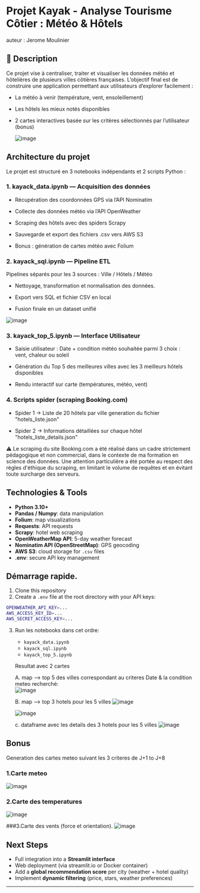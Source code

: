 # Projet Kayak - Analyse Tourisme Côtier : Météo & Hôtels

auteur : Jerome Moulinier 

## 📄 Description

Ce projet vise à centraliser, traiter et visualiser les données météo et hôtelières de plusieurs villes côtières françaises. 
L’objectif final est de construire une application permettant aux utilisateurs d’explorer facilement :

- La météo à venir (température, vent, ensoleillement)
    
- Les hôtels les mieux notés disponibles
    
- 2 cartes interactives basée sur les critères sélectionnés par l’utilisateur (bonus)

  ![image](https://github.com/user-attachments/assets/8b1afdd4-c743-4aa2-80ec-2f5f9ea1ba75)


## Architecture du projet

Le projet est structuré en 3 notebooks indépendants et 2 scripts Python :

### 1. kayack_data.ipynb — Acquisition des données
   
- Récupération des coordonnées GPS via l’API Nominatim

- Collecte des données météo via l’API OpenWeather

- Scraping des hôtels avec des spiders Scrapy

- Sauvegarde et export des fichiers .csv vers AWS S3

- Bonus : génération de cartes météo avec Folium

### 2. kayack_sql.ipynb — Pipeline ETL

  Pipelines séparés pour les 3 sources : Ville / Hôtels / Météo

- Nettoyage, transformation et normalisation des données.

- Export vers SQL et fichier CSV en local

- Fusion finale en un dataset unifié

![image](https://github.com/user-attachments/assets/2f07e7f5-6998-4b0f-a160-045e5392d78d)

### 3. kayack_top_5.ipynb — Interface Utilisateur
   
- Saisie utilisateur : Date + condition météo souhaitée parmi 3 choix : vent, chaleur ou soleil

- Génération du Top 5 des meilleures villes avec les 3 meilleurs hôtels disponibles

- Rendu interactif sur carte (températures, météo, vent)

### 4. Scripts spider (scraping Booking.com)
   
- Spider 1 → Liste de 20 hôtels par ville generation du fichier "hotels_liste.json"

- Spider 2 → Informations détaillées sur chaque hôtel "hotels_liste_details.json"

⚠️ Le scraping du site Booking.com a été réalisé dans un cadre strictement pédagogique et non commercial, dans le contexte de ma formation en science des données. Une attention particulière a été portée au respect des règles d'éthique du scraping, en limitant le volume de requêtes et en évitant toute surcharge des serveurs.

## Technologies & Tools

- **Python 3.10+**
- **Pandas / Numpy**: data manipulation
- **Folium**: map visualizations
- **Requests**: API requests
- **Scrapy**: hotel web scraping
- **OpenWeatherMap API**: 5-day weather forecast
- **Nominatim API (OpenStreetMap)**: GPS geocoding
- **AWS S3**: cloud storage for `.csv` files
- **.env**: secure API key management

## Démarrage rapide.

1. Clone this repository
2. Create a `.env` file at the root directory with your API keys:

```bash
OPENWEATHER_API_KEY=...
AWS_ACCESS_KEY_ID=...
AWS_SECRET_ACCESS_KEY=...
```

3. Run les notebooks dans cet ordre:
   - `kayack_data.ipynb`
   - `kayack_sql.ipynb`
   - `kayack_top_5.ipynb`

   Resultat avec 2 cartes
   
    A. map -->  top 5 des villes correspondant au criteres Date & la condition meteo recherché:   
    ![image](https://github.com/user-attachments/assets/c7102867-83c7-42f8-94a8-561ac128f033)

    B. map --> top 3 hotels pour les 5 villes
   ![image](https://github.com/user-attachments/assets/fce335ad-8a3b-4d7a-a69a-dabc041df799)
   
   ![image](https://github.com/user-attachments/assets/39352737-2fe4-4319-9235-48a281923efc)

    c. dataframe avec les details des 3 hotels pour les 5 villes 
    ![image](https://github.com/user-attachments/assets/de2ebfaa-0b60-4e68-8e39-9c731bf56168)



## Bonus 
Generation des cartes meteo suivant les 3 criteres de J+1 to J+8
### 1.Carte meteo
![image](https://github.com/user-attachments/assets/2ad7cde2-6d08-4772-99fe-1539b370e2c7)

### 2.Carte des temperatures
![image](https://github.com/user-attachments/assets/7c9b4099-1d74-46bd-b5ef-8950482cc283)

###3.Carte des vents (force et orientation).
![image](https://github.com/user-attachments/assets/59036176-dd1f-4560-ba17-19edfe919a33)


## Next Steps

- Full integration into a **Streamlit interface**
- Web deployment (via streamlit.io or Docker container)
- Add a **global recommendation score** per city (weather + hotel quality)
- Implement **dynamic filtering** (price, stars, weather preferences)

---

